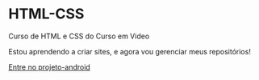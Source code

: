 # HTML-CSS
 Curso de HTML e CSS do Curso em Video

Estou aprendendo a criar sites, e agora vou gerenciar meus repositórios!

<a href="https://galopes1.github.io/HTML-CSS/MODULO%202/Desafios/desafio010b/index.html">Entre no projeto-android</a>